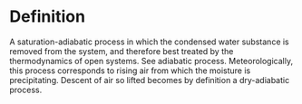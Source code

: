 # Definition

A saturation-adiabatic process in which the condensed water substance is
removed from the system, and therefore best treated by the
thermodynamics of open systems. See adiabatic process. Meteorologically,
this process corresponds to rising air from which the moisture is
precipitating. Descent of air so lifted becomes by definition a
dry-adiabatic process.
